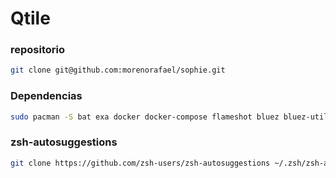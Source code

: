 # Qtile

### repositorio

```sh
git clone git@github.com:morenorafael/sophie.git
```

### Dependencias

```sh
sudo pacman -S bat exa docker docker-compose flameshot bluez bluez-utils nodejs npm neovim python-neovim ttf-ubuntu-mono-nerd ttf-font-awesome zip unzip neofetch zsh git
```

### zsh-autosuggestions

```sh
git clone https://github.com/zsh-users/zsh-autosuggestions ~/.zsh/zsh-autosuggestions
```